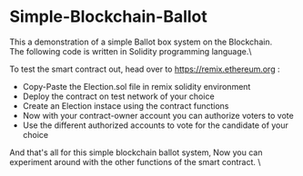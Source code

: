 # Simple-Blockchain-Ballot

This a demonstration of a simple Ballot box system on the Blockchain.\
The following code is written in Solidity programming language.\

To test the smart contract out, head over to https://remix.ethereum.org :
* Copy-Paste the Election.sol file in remix solidity environment
* Deploy the contract on test network of your choice
* Create an Election instace using the contract functions
* Now with your contract-owner account you can authorize voters to vote
* Use the different authorized accounts to vote for the candidate of your choice

And that's all for this simple blockchain ballot system, Now you can experiment around with the other functions of the smart contract. \

